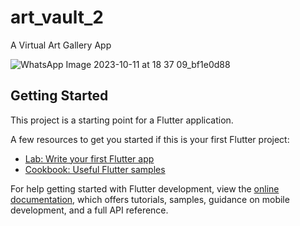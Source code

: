 # art_vault_2

A Virtual Art Gallery App

![WhatsApp Image 2023-10-11 at 18 37 09_bf1e0d88](https://github.com/Zooiiee/art_vault_2/assets/92311895/b73aeb45-4379-439a-bad9-d9272f5471f5)

## Getting Started

This project is a starting point for a Flutter application.

A few resources to get you started if this is your first Flutter project:

- [Lab: Write your first Flutter app](https://docs.flutter.dev/get-started/codelab)
- [Cookbook: Useful Flutter samples](https://docs.flutter.dev/cookbook)

For help getting started with Flutter development, view the
[online documentation](https://docs.flutter.dev/), which offers tutorials,
samples, guidance on mobile development, and a full API reference.

